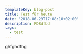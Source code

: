```yaml
---
templateKey: blog-post
title: Test für heute
date: '2018-06-29T17:08:10+02:00'
description: FDBdfbd
tags:
  - test
---
```

ghfghdfhg
